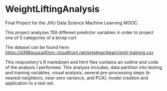 # WeightLiftingAnalysis
Final Project for the JHU Data Science Machine Learning MOOC.

This project analyzes 159 different predictor variables in order to project one of 5 categories of a bicep curl.

The dataset can be found here: https://d396qusza40orc.cloudfront.net/predmachlearn/pml-training.csv

This respository's R markdown and html files contains an outline and code of the analysis I performed.
This analysis includes, data partition into testing and training variables, visual analysis, several pre-processing steps (k-nearest neighbors, near-zero variance, and PCA), model creation and application to a test set.
